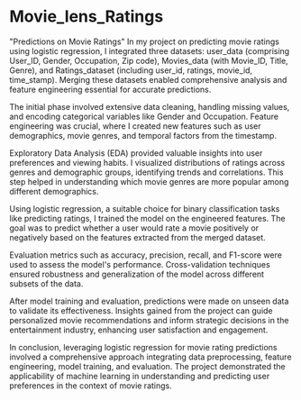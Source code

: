 # Movie_lens_Ratings
"Predictions on Movie Ratings"
In my project on predicting movie ratings using logistic regression, I integrated three datasets: user_data (comprising User_ID, Gender, Occupation, Zip code), Movies_data (with Movie_ID, Title, Genre), and Ratings_dataset (including user_id, ratings, movie_id, time_stamp). Merging these datasets enabled comprehensive analysis and feature engineering essential for accurate predictions.

The initial phase involved extensive data cleaning, handling missing values, and encoding categorical variables like Gender and Occupation. Feature engineering was crucial, where I created new features such as user demographics, movie genres, and temporal factors from the timestamp.

Exploratory Data Analysis (EDA) provided valuable insights into user preferences and viewing habits. I visualized distributions of ratings across genres and demographic groups, identifying trends and correlations. This step helped in understanding which movie genres are more popular among different demographics.

Using logistic regression, a suitable choice for binary classification tasks like predicting ratings, I trained the model on the engineered features. The goal was to predict whether a user would rate a movie positively or negatively based on the features extracted from the merged dataset.

Evaluation metrics such as accuracy, precision, recall, and F1-score were used to assess the model's performance. Cross-validation techniques ensured robustness and generalization of the model across different subsets of the data.

After model training and evaluation, predictions were made on unseen data to validate its effectiveness. Insights gained from the project can guide personalized movie recommendations and inform strategic decisions in the entertainment industry, enhancing user satisfaction and engagement.

In conclusion, leveraging logistic regression for movie rating predictions involved a comprehensive approach integrating data preprocessing, feature engineering, model training, and evaluation. The project demonstrated the applicability of machine learning in understanding and predicting user preferences in the context of movie ratings.
